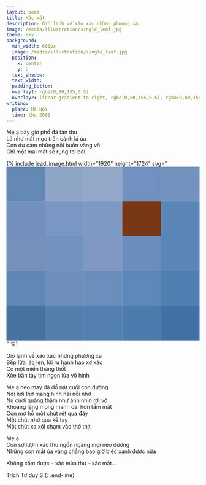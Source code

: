 ```yaml
---
layout: poem
title: Xác mắt
description: Gió lạnh về xào xạc những phương xa.
image: /media/illustration/single_leaf.jpg
theme: sky
background:
  min_width: 600px
  image: /media/illustration/single_leaf.jpg
  position:
    x: center
    y: 0
  text_shadow: 
  text_width: 
  padding_bottom: 
  overlay1: rgba(0,80,155,0.5)
  overlay2: linear-gradient(to right, rgba(0,80,155,0.5), rgba(0,80,155,0.50) 50%, rgba(0,80,155,0) 66%)
writing:
  place: Hà Nội
  time: thu 2000
---
```


Mẹ ạ bây giờ phố đã tàn thu  
Lá như mắt mọc trên cành lá úa  
Con dự cảm những nỗi buồn vàng võ  
Chỉ một mai mắt sẽ rụng tơi bời 

<!--more-->

{% include lead_image.html width="1920" height="1724" svg="<svg xmlns='http://www.w3.org/2000/svg' viewBox='0 0 1920 1724'><rect x='0' y='0' width='385' height='345.8' fill='#6489b4'></rect><rect x='384' y='0' width='385' height='345.8' fill='#8fa5c6'></rect><rect x='768' y='0' width='385' height='345.8' fill='#93a7c8'></rect><rect x='1152' y='0' width='385' height='345.8' fill='#7192c0'></rect><rect x='1536' y='0' width='385' height='345.8' fill='#7392be'></rect><rect x='0' y='344.8' width='385' height='345.8' fill='#7290bb'></rect><rect x='384' y='344.8' width='385' height='345.8' fill='#7a96c2'></rect><rect x='768' y='344.8' width='385' height='345.8' fill='#7e99c3'></rect><rect x='1152' y='344.8' width='385' height='345.8' fill='#783715'></rect><rect x='1536' y='344.8' width='385' height='345.8' fill='#5a86b7'></rect><rect x='0' y='689.6' width='385' height='345.8' fill='#7490bb'></rect><rect x='384' y='689.6' width='385' height='345.8' fill='#7292c0'></rect><rect x='768' y='689.6' width='385' height='345.8' fill='#8098c2'></rect><rect x='1152' y='689.6' width='385' height='345.8' fill='#6a8dbd'></rect><rect x='1536' y='689.6' width='385' height='345.8' fill='#5985b7'></rect><rect x='0' y='1034.4' width='385' height='345.8' fill='#6187b4'></rect><rect x='384' y='1034.4' width='385' height='345.8' fill='#6e8fbc'></rect><rect x='768' y='1034.4' width='385' height='345.8' fill='#6c8ebd'></rect><rect x='1152' y='1034.4' width='385' height='345.8' fill='#5e88b9'></rect><rect x='1536' y='1034.4' width='385' height='345.8' fill='#507fb2'></rect><rect x='0' y='1379.2' width='385' height='345.8' fill='#4672a0'></rect><rect x='384' y='1379.2' width='385' height='345.8' fill='#547fad'></rect><rect x='768' y='1379.2' width='385' height='345.8' fill='#5380b1'></rect><rect x='1152' y='1379.2' width='385' height='345.8' fill='#4c7bad'></rect><rect x='1536' y='1379.2' width='385' height='345.8' fill='#4070a6'></rect></svg>" %}

Gió lạnh về xào xạc những phương xa  
Bếp lửa, áo len, lời ru hanh hao xơ xác  
Có  một miền thảng thốt  
Xòe bàn tay tìm ngọn lửa vô hình

Mẹ ạ heo may đã đổ nát cuối con đường  
Nơi hơi thở mang hình hài nỗi nhớ  
Nụ cười quầng thâm như ánh nhìn rơi vỡ  
Khoảng lặng mong manh dài hơn tầm mắt  
Con mơ hồ một chút rét qua đây  
Một chút nhớ qua kẽ tay  
Một chút xa xôi chạm vào thớ thịt

Mẹ ạ  
Con sợ lượm xác thu ngổn ngang mọi nẻo đường  
Những con mắt úa vàng chẳng bao giờ biếc xanh được nữa 

Không cầm được – xác mùa thu – xác mắt…

Trích Tư duy S
{: .end-line}
